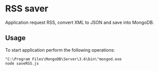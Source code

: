 # RSS saver

Application request RSS, convert XML to JSON and save into MongoDB.

## Usage

To start application perform the following operations:

```
"C:\Program Files\MongoDB\Server\3.6\bin\"mongod.exe
node saveRSS.js 
```

